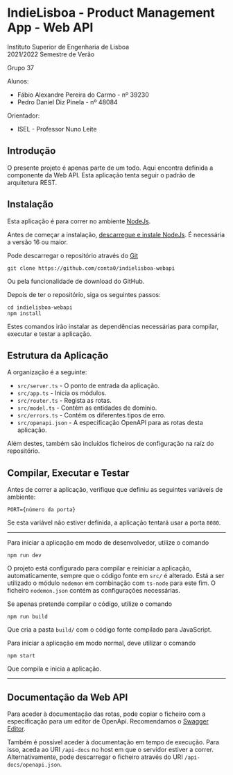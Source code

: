 # IndieLisboa - Product Management App - Web API

Instituto Superior de Engenharia de Lisboa  
2021/2022 Semestre de Verão

Grupo 37

Alunos:
- Fábio Alexandre Pereira do Carmo - nº 39230
- Pedro Daniel Diz Pinela - nº 48084

Orientador:
- ISEL - Professor Nuno Leite

## Introdução

O presente projeto é apenas parte de um todo. Aqui encontra definida a componente da Web API. Esta aplicação tenta seguir o padrão de arquitetura REST.

## Instalação

Esta aplicação é para correr no ambiente [NodeJs](https://nodejs.org/en/about/).

Antes de começar a instalação, [descarregue e instale NodeJs](https://nodejs.org/en/download/). É necessária a versão 16 ou maior.  

Pode descarregar o repositório através do [Git](https://git-scm.com/downloads)
```
git clone https://github.com/conta0/indielisboa-webapi
```
Ou pela funcionalidade de download do GitHub.

Depois de ter o repositório, siga os seguintes passos:
```
cd indielisboa-webapi
npm install
```
Estes comandos irão instalar as dependências necessárias para compilar, executar e testar a aplicação.

## Estrutura da Aplicação

A organização é a seguinte:
- `src/server.ts` - O ponto de entrada da aplicação.
- `src/app.ts` - Inicia os módulos.
- `src/router.ts` - Regista as rotas.
- `src/model.ts` - Contém as entidades de domínio.
- `src/errors.ts` - Contém os diferentes tipos de erro.
- `src/openapi.json` - A especificação OpenAPI para as rotas desta aplicação.

Além destes, também são incluídos ficheiros de configuração na raíz do repositório.

## Compilar, Executar e Testar

Antes de correr a aplicação, verifique que definiu as seguintes variáveis de ambiente:
```
PORT={número da porta}
```
Se esta variável não estiver definida, a aplicação tentará usar a porta `8080`.

---

Para iniciar a aplicação em modo de desenvolvedor, utilize o comando
```
npm run dev
```
O projeto está configurado para compilar e reiniciar a aplicação, automaticamente, sempre que o código fonte em `src/` é alterado. Está a ser utilizado o módulo `nodemon` em combinação com `ts-node` para este fim. O ficheiro `nodemon.json` contém as configurações necessárias.

Se apenas pretende compilar o código, utilize o comando
```
npm run build
```
Que cria a pasta `build/` com o código fonte compilado para JavaScript.

Para iniciar a aplicação em modo normal, deve utilizar o comando
```
npm start
```
Que compila e inicia a aplicação.

---

## Documentação da Web API

Para aceder à documentação das rotas, pode copiar o ficheiro com a especificação para um editor de OpenApi. Recomendamos o [Swagger Editor](https://editor.swagger.io/).  

Também é possível aceder à documentação em tempo de execução. Para isso, aceda ao URI `/api-docs` no host em que o servidor estiver a correr. Alternativamente, pode descarregar o ficheiro através do URI `/api-docs/openapi.json`.